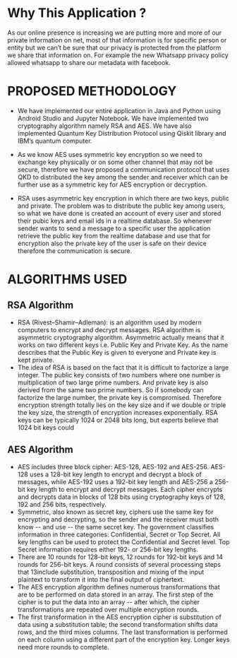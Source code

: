 
# Why This Application ?
As our online presence is increasing we are putting more and more of our private
information on net, most of that information is for specific person or entity but
we can’t be sure that our privacy is protected from the platform we share that
information on. For example the new Whatsapp privacy policy allowed whatsapp
to share our metadata with facebook.


# PROPOSED METHODOLOGY
* We have implemented our entire application in Java and Python using Android
Studio and Jupyter Notebook. We have implemented two cryptography algorithm
namely RSA and AES. We have also implemented Quantum Key Distribution
Protocol using Qiskit library and IBM’s quantum computer.

* As we know AES uses symmetric key encryption so we need to exchange key
physically or on some other channel that may not be secure, therefore we have
proposed a communication protocol that uses QKD to distributed the key among the
sender and receiver which can be further use as a symmetric key for AES encryption
or decryption.

* RSA uses asymmetric key encryption in which there are two keys, public and private.
The problem was to distribute the public key among users, so what we have done is
created an account of every user and stored their pubic keys and email ids in a
realtime database. So whenever sender wants to send a message to a specific user the
application retrieve the public key from the realtime database and use that for
encryption also the private key of the user is safe on their device therefore the
communication is secure.


# ALGORITHMS USED
## RSA Algorithm

* RSA (Rivest–Shamir–Adleman): is an algorithm used by modern
computers to encrypt and decrypt messages. RSA algorithm is asymmetric
cryptography algorithm. Asymmetric actually means that it works on two
different keys i.e. Public Key and Private Key. As the name describes that
the Public Key is given to everyone and Private key is kept private.
* The idea of RSA is based on the fact that it is difficult to factorize a
large integer. The public key consists of two numbers where one number is
multiplication of two large prime numbers. And private key is also derived
from the same two prime numbers. So if somebody can factorize the large
number, the private key is compromised. Therefore encryption strength
totally lies on the key size and if we double or triple the key size, the
strength of encryption increases exponentially. RSA keys can be typically
1024 or 2048 bits long, but experts believe that 1024 bit keys could

## AES Algorithm
* AES includes three block cipher: AES-128, AES-192 and AES-256.
AES-128 uses a 128-bit key length to encrypt and decrypt a block of
messages, while AES-192 uses a 192-bit key length and AES-256 a 256-bit
key length to encrypt and decrypt messages. Each cipher encrypts and
decrypts data in blocks of 128 bits using cryptography keys of 128, 192 and
256 bits, respectively.
* Symmetric, also known as secret key, ciphers use the same key for
encrypting and decrypting, so the sender and the receiver must both know --
and use -- the same secret key. The government classifies information in
three categories: Confidential, Secret or Top Secret. All key lengths can be
used to protect the Confidential and Secret level. Top Secret information
requires either 192- or 256-bit key lengths.
* There are 10 rounds for 128-bit keys, 12 rounds for 192-bit keys and 14
rounds for 256-bit keys. A round consists of several processing steps that
13include substitution, transposition and mixing of the input plaintext to
transform it into the final output of ciphertext.
* The AES encryption algorithm defines numerous transformations that are to
be performed on data stored in an array. The first step of the cipher is to put
the data into an array -- after which, the cipher transformations are repeated
over multiple encryption rounds.
* The first transformation in the AES encryption cipher is substitution of data
using a substitution table; the second transformation shifts data rows, and the
third mixes columns. The last transformation is performed on each column
using a different part of the encryption key. Longer keys need more rounds
to complete.
